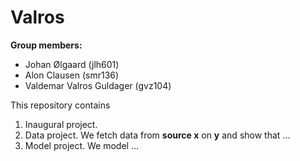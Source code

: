 # Valros

**Group members:**
- Johan Ølgaard (jlh601)
- Alon Clausen (smr136)
- Valdemar Valros Guldager (gvz104)

This repository contains  
1. Inaugural project.
2. Data project. We fetch data from **source x** on **y** and show that ...
3. Model project. We model ...
